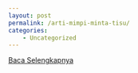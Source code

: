 ```yaml
---
layout: post
permalink: /arti-mimpi-minta-tisu/
categories:
    - Uncategorized
---
```


[Baca Selengkapnya](/06)